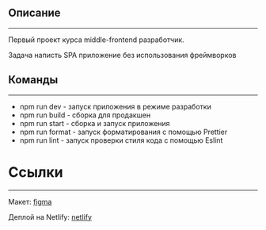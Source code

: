 ## Описание

---

Первый проект курса middle-frontend разработчик. 

Задача написть SPA приложение без использования фреймворков

## Команды

---

- npm run dev - запуск приложения в режиме разработки
- npm run build - сборка для продакшен
- npm run start - сборка и запуск приложения
- npm run format - запуск форматирования с помощью Prettier
- npm run lint - запуск проверки стиля кода с помощью Eslint

# Ссылки

---

Макет: [figma](https://www.figma.com/file/edzjmC4PCS8TgdjRmJKmJF/Chat-My?node-id=0%3A1)

Деплой на Netlify: [netlify](https://rad-gecko-9fdf45.netlify.app/)